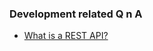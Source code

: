 ### Development related Q n A

* [What is a REST API?](https://github.com/skaboy71/AdobeSign-resources/blob/master/Answers/REST_API.md#what-is-a-rest-api-)
